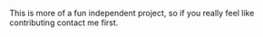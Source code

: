 This is more of a fun independent project, so if you really feel like contributing contact me first.
